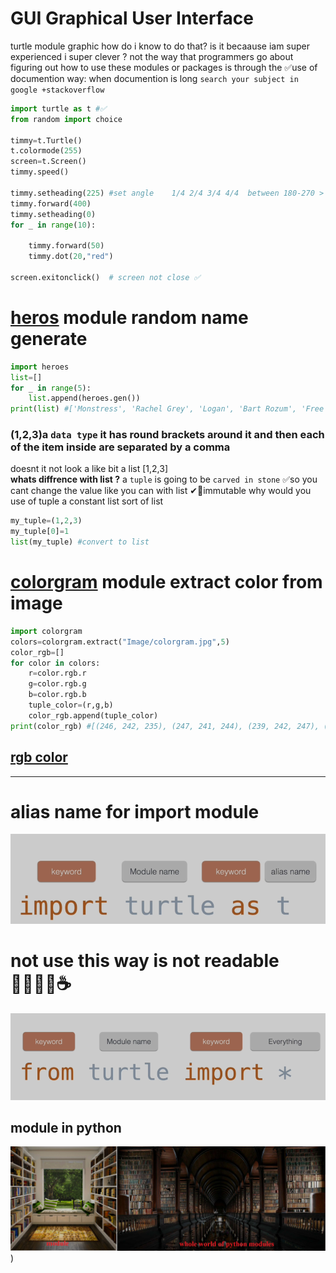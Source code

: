 # GUI Graphical User Interface
turtle module graphic
how do i know to do that? is it becaause iam super experienced i super clever  ?   not
the way that programmers go about figuring out how  to use these modules or packages is through the ✅use of documention 
way: when documention is long    `search your subject in google +stackoverflow`
```python
import turtle as t #✅
from random import choice

timmy=t.Turtle() 
t.colormode(255)
screen=t.Screen()
timmy.speed()

timmy.setheading(225) #set angle    1/4 2/4 3/4 4/4  between 180-270 > 225 :)) after draw count dot *50 =8*50=400 
timmy.forward(400)
timmy.setheading(0)
for _ in range(10):
    
    timmy.forward(50)
    timmy.dot(20,"red")

screen.exitonclick()  # screen not close ✅

```
# [heros](https://pypi.org/project/heroes/) module  random name generate
```python
import heroes
list=[]
for _ in range(5):
    list.append(heroes.gen())
print(list) #['Monstress', 'Rachel Grey', 'Logan', 'Bart Rozum', 'Free']
```
### (1,2,3)a `data type`  it has round brackets around it and then each of the item inside are separated by a comma
doesnt it not look a like bit a list [1,2,3]   
**whats diffrence with list ?**
a `tuple` is going to be `carved in stone` 
✅so you cant change the value like you can with list  ✔💎immutable
why would you use of tuple  a constant list sort of list 
```python
my_tuple=(1,2,3) 
my_tuple[0]=1
list(my_tuple) #convert to list
```

# [colorgram](https://pypi.org/project/colorgram.py/) module extract color from image
```python
import colorgram
colors=colorgram.extract("Image/colorgram.jpg",5)
color_rgb=[]
for color in colors:
    r=color.rgb.r    
    g=color.rgb.g
    b=color.rgb.b
    tuple_color=(r,g,b) 
    color_rgb.append(tuple_color)  
print(color_rgb) #[(246, 242, 235), (247, 241, 244), (239, 242, 247), (237, 245, 240), (215, 148, 91)]
```
## [rgb color ](https://www.w3schools.com/colors/colors_rgb.asp)
-------
# alias name for import module 
![alias](https://raw.githubusercontent.com/wer340/python-angelayu/main/day-18/image/alias_name.png)
# not use this way  is not readable  🔽❌❌❌☕
![best](https://raw.githubusercontent.com/wer340/python-angelayu/main/day-18/image/every_thing.png)

## module in python 
![module](https://raw.githubusercontent.com/wer340/python-angelayu/main/day-18/image/module_py.png)
)
